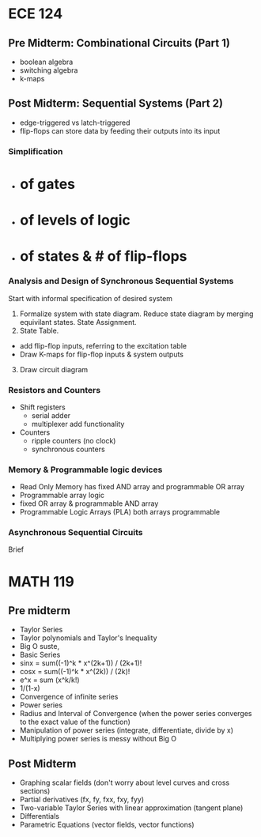 # ECE 124
## Pre Midterm: Combinational Circuits (Part 1)
- boolean algebra
- switching algebra
- k-maps

## Post Midterm: Sequential Systems (Part 2)
- edge-triggered vs latch-triggered
- flip-flops can store data by feeding their outputs into its input
 
### Simplification
- # of gates
- # of levels of logic
- # of states & # of flip-flops

### Analysis and Design of Synchronous Sequential Systems
Start with informal specification of desired system

1. Formalize system with state diagram. Reduce state diagram by merging equivilant states. State Assignment.
2. State Table. 
  - add flip-flop inputs, referring to the excitation table
  - Draw K-maps for flip-flop inputs & system outputs
3. Draw circuit diagram

### Resistors and Counters
- Shift registers
  - serial adder
  - multiplexer add functionality
- Counters
  - ripple counters (no clock)
  - synchronous counters
  
### Memory & Programmable logic devices
- Read Only Memory has fixed AND array and programmable OR array
- Programmable array logic
- fixed OR array & programmable AND array
- Programmable Logic Arrays (PLA) both arrays programmable

### Asynchronous Sequential Circuits
Brief


# MATH 119
## Pre midterm
- Taylor Series
 - Taylor polynomials and Taylor's Inequality
 - Big O suste,
- Basic Series
 - sinx = sum((-1)^k * x^(2k+1)) / (2k+1)!
 - cosx = sum((-1)^k * x^(2k)) / (2k)!
 - e^x = sum (x^k/k!)
 - 1/(1-x)
- Convergence of infinite series 
- Power series
 - Radius and Interval of Convergence (when the power series converges to the exact value of the function)
 - Manipulation of power series (integrate, differentiate, divide by x)
 - Multiplying power series is messy without Big O

## Post Midterm
- Graphing scalar fields (don't worry about level curves and cross sections)
- Partial derivatives (fx, fy, fxx, fxy, fyy)
- Two-variable Taylor Series with linear approximation (tangent plane)
- Differentials
- Parametric Equations (vector fields, vector functions)
